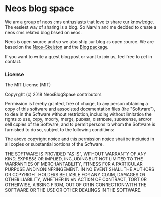# Neos blog space

We are a group of neos cms enthusiasts that love to share
our knowledge. The easiest way of sharing is a blog. So
Marvin and me decided to create a neos cms related blog
based on neos.

Neos is open source and so we also ship our blog as open
source. We are based on the [Neos-Skeleton](https://github.com/code-q-web-factory/Neos-Skeleton) and the [Blog package](https://github.com/breadlesscode/neos-blog).

If you want to write a guest blog post or want to join us, feel free to get in contact.


### License

The MIT License (MIT)

Copyright (c) 2018 NeosBlogSpace contributors

Permission is hereby granted, free of charge, to any person obtaining a copy
of this software and associated documentation files (the "Software"), to deal
in the Software without restriction, including without limitation the rights
to use, copy, modify, merge, publish, distribute, sublicense, and/or sell
copies of the Software, and to permit persons to whom the Software is
furnished to do so, subject to the following conditions:

The above copyright notice and this permission notice shall be included in all
copies or substantial portions of the Software.

THE SOFTWARE IS PROVIDED "AS IS", WITHOUT WARRANTY OF ANY KIND, EXPRESS OR
IMPLIED, INCLUDING BUT NOT LIMITED TO THE WARRANTIES OF MERCHANTABILITY,
FITNESS FOR A PARTICULAR PURPOSE AND NONINFRINGEMENT. IN NO EVENT SHALL THE
AUTHORS OR COPYRIGHT HOLDERS BE LIABLE FOR ANY CLAIM, DAMAGES OR OTHER
LIABILITY, WHETHER IN AN ACTION OF CONTRACT, TORT OR OTHERWISE, ARISING FROM,
OUT OF OR IN CONNECTION WITH THE SOFTWARE OR THE USE OR OTHER DEALINGS IN THE
SOFTWARE.
